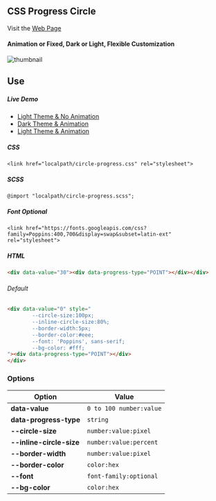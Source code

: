 ## CSS Progress Circle

Visit the [Web Page](https://ozdalgic.github.io/CSS-Progress-Circle/)
    
#### Animation or Fixed, Dark or Light, Flexible Customization
![thumbnail](https://raw.githubusercontent.com/ozdalgic/CSS-Progress-Circle/master/example/assets/img/thumbnail.png)

## Use
##### Live Demo
- [Light Theme & No Animation](https://codepen.io/ozdalgic/pen/abOoBoV)
- [Dark Theme & Animation](https://codepen.io/ozdalgic/pen/ZEGzpPB)
- [Light Theme & Animation](https://codepen.io/ozdalgic/pen/ZEGzpMO)

##### CSS
    <link href="localpath/circle-progress.css" rel="stylesheet">

##### SCSS
    @import "localpath/circle-progress.scss";

##### Font Optional
    <link href="https://fonts.googleapis.com/css?family=Poppins:400,700&display=swap&subset=latin-ext" rel="stylesheet">

##### HTML
```html
<div data-value="30"><div data-progress-type="POINT"></div></div>
```

###### Default
```html
<div data-value="0" style="
        --circle-size:100px;
        --inline-circle-size:80%;
        --border-width:5px;
        --border-color:#eee;
        --font: 'Poppins', sans-serif;
        --bg-color: #fff;
"><div data-progress-type="POINT"></div>
</div> 
```

### Options

Option | Value
--- | --- 
**data-value** | `0 to 100 number:value`
**data-progress-type** | `string`
**--circle-size** | `number:value:pixel`
**--inline-circle-size** | `number:value:percent` 
**--border-width** | `number:value:pixel`
**--border-color** | `color:hex`
**--font** | `font-family:optional`
**--bg-color** | `color:hex`
